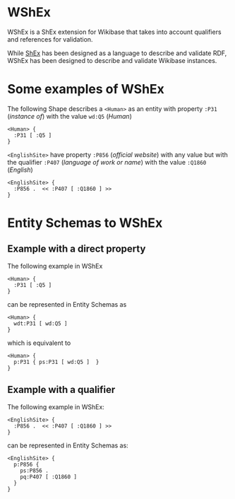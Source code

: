 # WShEx

WShEx is a ShEx extension for Wikibase that takes into account qualifiers and references for validation.

While [ShEx](http://shex.io/) has been designed as a language to describe and validate RDF, WShEx has been designed to describe and validate Wikibase instances.

# Some examples of WShEx

The following Shape describes a `<Human>` as an entity with property 
`:P31` (_instance of_) with the value `wd:Q5` (_Human_)

```
<Human> {
  :P31 [ :Q5 ]  
}
```

`<EnglishSite>` have property `:P856` (_official website_) with any value but with the qualifier `:P407` (_language of work or name_) with the value `:Q1860` (_English_)
 
```
<EnglishSite> {
  :P856 .  << :P407 [ :Q1860 ] >>
}
```

# Entity Schemas to WShEx

## Example with a direct property

The following example in WShEx 
```
<Human> {
  :P31 [ :Q5 ]  
}
```

can be represented in Entity Schemas as 

```
<Human> {
  wdt:P31 [ wd:Q5 ]  
}
```
which is equivalent to 

```
<Human> {
  p:P31 { ps:P31 [ wd:Q5 ]  }
}
```

## Example with a qualifier

The following example in WShEx:

```
<EnglishSite> {
  :P856 .  << :P407 [ :Q1860 ] >>
}
```

can be represented in Entity Schemas as:

```
<EnglishSite> {
  p:P856 {
    ps:P856 . 
    pq:P407 [ :Q1860 ] 
  }
}
```



